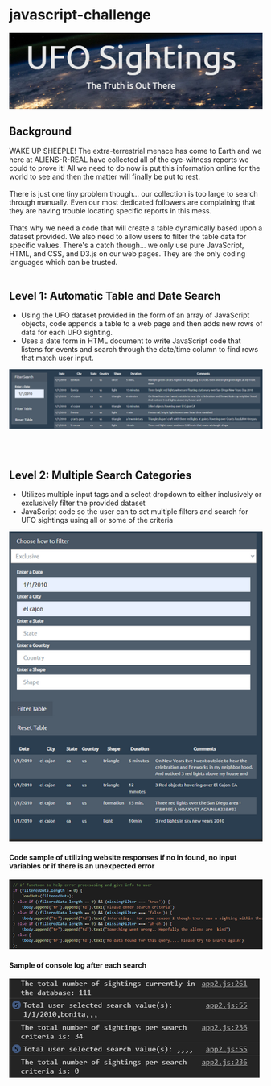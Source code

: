 # javascript-challenge

![The truth is out there](./images/truthIsOutThere.png)

## Background

WAKE UP SHEEPLE! The extra-terrestrial menace has come to Earth and we here at ALIENS-R-REAL have collected all of the eye-witness reports we could to prove it! All we need to do now is put this information online for the world to see and then the matter will finally be put to rest.
<br>
<br>
There is just one tiny problem though... our collection is too large to search through manually. Even our most dedicated followers are complaining that they are having trouble locating specific reports in this mess.
<br>
<br>
Thats why we need a code that will create a table dynamically based upon a dataset provided. We also need to allow users to filter the table data for specific values. There's a catch though... we only use pure JavaScript, HTML, and CSS, and D3.js on our web pages. They are the only coding languages which can be trusted.
<br>
<br>

## Level 1: Automatic Table and Date Search 

* Using the UFO dataset provided in the form of an array of JavaScript objects, code appends a table to a web page and then adds new rows of data for each UFO sighting.
* Uses a date form in HTML document to write JavaScript code that listens for events and search through the date/time column to find rows that match user input.

![single level filter](./images/singleLevelFilter.png)

<br>
<br>

## Level 2: Multiple Search Categories

* Utilizes multiple input tags and a select dropdown to either inclusively or exclusively filter the provided dataset
* JavaScript code so the user can to set multiple filters and search for UFO sightings using all or some of the criteria 

![multi level  exclusive filter](./images/exclusiveMultiFilter.png)

#### Code sample of utilizing website responses if no in found, no input variables or if there is an unexpected error

![user friendly example](./images/errorProcessing.png)

#### Sample of console log after each search

![sample console log](./images/consoleLog.png)

